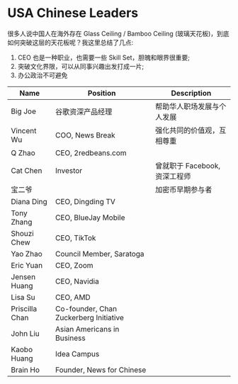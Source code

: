 # USA Chinese Leaders

很多人说中国人在海外存在 Glass Ceiling / Bamboo Ceiling (玻璃天花板)，到底如何突破这层的天花板呢？我这里总结了几点:

1. CEO 也是一种职业，也需要一些 Skill Set，胆魄和眼界很重要;
2. 突破文化界限，可以从同事兴趣出发打成一片;
3. 办公政治不可避免

| Name | Position | Description |
| --- | --- | --- |
| Big Joe | 谷歌资深产品经理 | 帮助华人职场发展与个人发展 |
| Vincent Wu | COO, News Break | 强化共同的价值观，互相尊重 |
| Q Zhao | CEO, 2redbeans.com | |
| Cat Chen | Investor | 曾就职于 Facebook, 资深工程师 |
| 宝二爷 | | 加密币早期参与者 |
| Diana Ding | CEO, Dingding TV | |
| Tony Zhang | CEO, BlueJay Mobile | |
| Shouzi Chew | CEO, TikTok | |
| Yao Zhao | Council Member, Saratoga | |
| Eric Yuan | CEO, Zoom | |
| Jensen Huang | CEO, Navidia ||
| Lisa Su | CEO, AMD ||
| Priscilla Chan | Co-founder, Chan Zuckerberg Initiative ||
| John Liu | Asian Americans in Business || 
| Kaobo Huang | Idea Campus ||
| Brain Ho | Founder, News for Chinese ||
